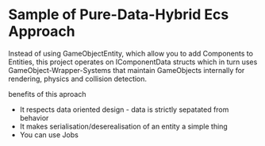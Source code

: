 # Sample of Pure-Data-Hybrid Ecs Approach 

Instead of using GameObjectEntity, which allow you to add Components to Entities, this project operates on IComponentData structs which in turn uses GameObject-Wrapper-Systems that maintain GameObjects internally for rendering, physics and collision detection. 

benefits of this aproach
- It respects data oriented design - data is strictly sepatated from behavior
- It makes serialisation/deserealisation of an entity a simple thing
- You can use Jobs
